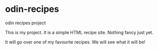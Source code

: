 # odin-recipes
odin recipes project

This is my project. It is a simple HTML recipe site. Nothing fancy just yet.

It will go over one of my favourite recipes. We will see what it will be!
